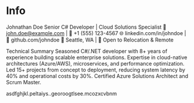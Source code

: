 # Info
Johnathan Doe
Senior C# Developer | Cloud Solutions Specialist
📧 john.doe@example.com | 📱 +1 (555) 123-4567
🌐 linkedin.com/in/johndoe | 🐙 github.com/johndoe
📍 Seattle, WA | 📌 Open to Relocation & Remote

Technical Summary
Seasoned C#/.NET developer with 8+ years of experience building scalable enterprise solutions. Expertise in cloud-native architectures (Azure/AWS), microservices, and performance optimization. Led 15+ projects from concept to deployment, reducing system latency by 40% and operational costs by 30%. Certified Azure Solutions Architect and Scrum Master.

asdfghjkl.peltaiys..georoogtlsee.mcozxcvbnm

